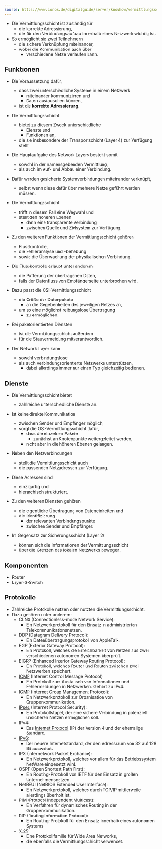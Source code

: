 ```yaml
---
source: https://www.ionos.de/digitalguide/server/knowhow/vermittlungsschicht/
---
```

- Die Vermittlungsschicht ist zuständig für 
	- die korrekte Adressierung, 
	- die für den Verbindungsaufbau innerhalb eines Netzwerk wichtig ist. 
- So ermöglicht sie zwei Teilnehmern 
	- die sichere Verknüpfung miteinander, 
	- wobei die Kommunikation auch über 
		- verschiedene Netze verlaufen kann.

## Funktionen

- Die Voraussetzung dafür, 
	- dass zwei unterschiedliche Systeme in einem Netzwerk 
		- miteinander kommunizieren und 
		- Daten austauschen können,
	- ist die **korrekte Adressierung**. 
- Die Vermittlungsschicht 
	- bietet zu diesem Zweck unterschiedliche 
		- Dienste und 
		- Funktionen an, 
	- die sie insbesondere der Transportschicht (Layer 4) zur Verfügung stellt.

- Die Hauptaufgabe des Network Layers besteht somit 
	- sowohl in der namensgebenden Vermittlung, 
	- als auch im Auf- und Abbau einer Verbindung.
- Dafür werden gesicherte Systemverbindungen miteinander verknüpft, 
	- selbst wenn diese dafür über mehrere Netze geführt werden müssen. 
- Die Vermittlungsschicht 
	- trifft in diesem Fall eine Wegwahl und 
	- stellt den höheren Ebenen 
		- dann eine transparente Verbindung 
		- zwischen Quelle und Zielsystem zur Verfügung.

- Zu den weiteren Funktionen der Vermittlungsschicht gehören 
	- Flusskontrolle, 
	- die Fehleranalyse und -behebung 
	- sowie die Überwachung der physikalischen Verbindung. 
- Die Flusskontrolle erlaubt unter anderem 
	- die Pufferung der übertragenen Daten, 
	- falls der Datenfluss von Empfängerseite unterbrochen wird. 
- Dazu passt die OSI-Vermittlungsschicht 
	- die Größe der Datenpakete 
		- an die Gegebenheiten des jeweiligen Netzes an, 
	- um so eine möglichst reibungslose Übertragung 
		- zu ermöglichen.

- Bei paketorientierten Diensten 
	- ist die Vermittlungsschicht außerdem 
	- für die Stauvermeidung mitverantwortlich. 
- Der Network Layer kann 
	- sowohl verbindungslose 
	- als auch verbindungsorientierte Netzwerke unterstützen, 
		- dabei allerdings immer nur einen Typ gleichzeitig bedienen.

## Dienste

- Die Vermittlungsschicht bietet 
	- zahlreiche unterschiedliche Dienste an. 
- Ist keine direkte Kommunikation 
	- zwischen Sender und Empfänger möglich, 
	- sorgt die OSI-Vermittlungsschicht dafür, 
		- dass die einzelnen Pakete 
			- zunächst an Knotenpunkte weitergeleitet werden, 
		- nicht aber in die höheren Ebenen gelangen.

- Neben den Netzverbindungen 
	- stellt die Vermittlungsschicht auch 
	- die passenden Netzadressen zur Verfügung. 
- Diese Adressen sind 
	- einzigartig und 
	- hierarchisch strukturiert. 
- Zu den weiteren Diensten gehören 
	- die eigentliche Übertragung von Dateneinheiten und 
	- die Identifizierung 
		- der relevanten Verbindungspunkte 
		- zwischen Sender und Empfänger. 
- Im Gegensatz zur Sicherungsschicht (Layer 2) 
	- können sich die Informationen der Vermittlungsschicht 
	- über die Grenzen des lokalen Netzwerks bewegen.
## Komponenten

- Router
- Layer-3-Switch

## Protokolle

- Zahlreiche Protokolle nutzen oder nutzten die Vermittlungsschicht. 
- Dazu gehören unter anderem:
	- CLNS (Connectionless-mode Network Service): 
		- Ein Netzwerkprotokoll für den Einsatz in administrierten Telekommunikationsnetzen.
	- DDP (Datagram Delivery Protocol): 
		- Ein Datenübertragungsprotokoll von AppleTalk.
	- EGP (Exterior Gateway Protocol): 
		- Ein Protokoll, welches die Erreichbarkeit von Netzen aus zwei verschiedenen autonomen Systemen überprüft.
	- EIGRP (Enhanced Interior Gateway Routing Protocol): 
		- Ein Protokoll, welches Router und Routen zwischen zwei Netzwerken speichert.
	- [ICMP](https://www.ionos.de/digitalguide/server/knowhow/igmp-internet-group-management-protocol/) (Internet Control Message Protocol): 
		- Ein Protokoll zum Austausch von Informationen und Fehlermeldungen in Netzwerken. Gehört zu IPv4.
	- [IGMP](https://www.ionos.de/digitalguide/server/knowhow/igmp-internet-group-management-protocol/) (Internet Group Management Protocol): 
		- Ein Netzwerkprotokoll zur Organisation von Gruppenkommunikation.
	- [IPsec](https://www.ionos.de/digitalguide/server/knowhow/ipsec-sicherheitsarchitektur-fuer-ipv4-und-ipv6/) (Internet Protocol Security): 
		- Ein Protokollstapel, der eine sichere Verbindung in potenziell unsicheren Netzen ermöglichen soll.
	- IPv4: 
		- Das [Internet Protocol](https://www.ionos.de/digitalguide/server/knowhow/was-ist-das-internet-protocol-definition-von-ip-co/) (IP) der Version 4 und der ehemalige Standard.
	- [IPv6](https://www.ionos.de/digitalguide/server/knowhow/welche-vorteile-bietet-ipv6/): 
		- Der neuere Internetstandard, der den Adressraum von 32 auf 128 Bit ausweitet.
	- IPX (Internetwork Packet Exchance): 
		- Ein Netzwerkprotokoll, welches vor allem für das Betriebssystem NetWare eingesetzt wird.
	- OSPF (Open Shortest Path First): 
		- Ein Routing-Protokoll von IETF für den Einsatz in großen Unternehmensnetzen.
	- NetBEUI (NetBIOS Extended User Interface): 
		- Ein Netzwerkprotokoll, welches durch TCP/IP mittlerweile allerdings überholt ist.
	- PIM (Protocol Independent Multicast): 
		- Ein Verfahren für dynamisches Routing in der Gruppenkommunikation.
	- RIP (Routing Information Protocol): 
		- Ein Routing-Protokoll für den Einsatz innerhalb eines autonomen Systems.
	- X.25: 
		- Eine Protokollfamilie für Wide Area Networks, 
		- die ebenfalls die Vermittlungsschicht verwendet.